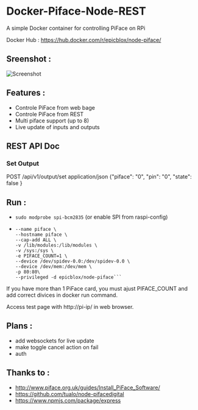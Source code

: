 # Docker-Piface-Node-REST
A simple Docker container for controlling PiFace on RPi

Docker Hub : https://hub.docker.com/r/epicblox/node-piface/

## Sreenshot :
![Screenshot](https://github.com/HoverEpic/Docker-Piface-Node-RPC/raw/master/web-screenshot.png)

## Features :
 - Controle PiFace from web bage
 - Controle PiFace from REST
 - Multi piface support (up to 8)
 - Live update of inputs and outputs

## REST API Doc

### Set Output
POST /api/v1/output/set
application/json {"piface": "0", "pin": "0", "state": false }

## Run :
 - ```sudo modprobe spi-bcm2835``` (or enable SPI from raspi-config)
 - ```docker run --rm \
   --name piface \
   --hostname piface \
   --cap-add ALL \
   -v /lib/modules:/lib/modules \
   -v /sys:/sys \
   -e PIFACE_COUNT=1 \
   --device /dev/spidev-0.0:/dev/spidev-0.0 \
   --device /dev/mem:/dev/mem \
   -p 80:80\
   --privileged -d epicblox/node-piface```

If you have more than 1 PiFace card, you must ajust PIFACE_COUNT and add correct divices in docker run command.

Access test page with http://pi-ip/ in web browser.

## Plans :
 - add websockets for live update
 - make toggle cancel action on fail
 - auth

## Thanks to :
 - http://www.piface.org.uk/guides/Install_PiFace_Software/
 - https://github.com/tualo/node-pifacedigital
 - https://www.npmjs.com/package/express
